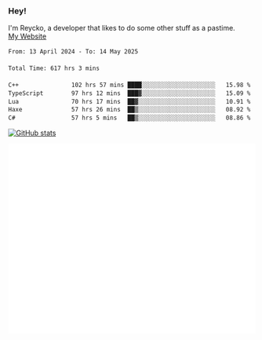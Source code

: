 ### Hey!
I'm Reycko, a developer that likes to do some other stuff as a pastime.  
[My Website](https://reycko.root.sx)

<!--START_SECTION:wakasection-->

```txt
From: 13 April 2024 - To: 14 May 2025

Total Time: 617 hrs 3 mins

C++               102 hrs 57 mins ████░░░░░░░░░░░░░░░░░░░░░   15.98 %
TypeScript        97 hrs 12 mins  ███▓░░░░░░░░░░░░░░░░░░░░░   15.09 %
Lua               70 hrs 17 mins  ██▓░░░░░░░░░░░░░░░░░░░░░░   10.91 %
Haxe              57 hrs 26 mins  ██▒░░░░░░░░░░░░░░░░░░░░░░   08.92 %
C#                57 hrs 5 mins   ██▒░░░░░░░░░░░░░░░░░░░░░░   08.86 %
```

<!--END_SECTION:wakasection-->

[![GitHub stats](https://github-readme-stats.vercel.app/api?username=Reycko&show_icons=true&theme=dark&hide_title=true&count_private=true)](https://github.com/anuraghazra/github-readme-stats)

![Metrics](/github-metrics.svg)
